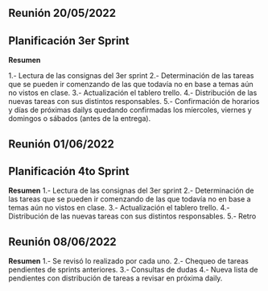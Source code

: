 ## Reunión 20/05/2022
## Planificación 3er Sprint

**Resumen**

1.- Lectura de las consignas del 3er sprint
2.- Determinación de  las tareas que se pueden ir comenzando de las que todavía no en base a temas aún no vistos en clase.
3.- Actualización el tablero trello.
4.- Distribución de las nuevas tareas con sus distintos responsables.
5.- Confirmación de horarios y días de próximas dailys quedando confirmadas los míercoles, viernes y domingos o sábados (antes de la entrega).

## Reunión 01/06/2022
## Planificación 4to Sprint

**Resumen**
1.- Lectura de las consignas del 3er sprint
2.- Determinación de  las tareas que se pueden ir comenzando de las que todavía no en base a temas aún no vistos en clase.
3.- Actualización el tablero trello.
4.- Distribución de las nuevas tareas con sus distintos responsables.
5.- Retro

## Reunión 08/06/2022

**Resumen**
1.- Se revisó lo realizado por cada uno.
2.- Chequeo de tareas pendientes de sprints anteriores.
3.- Consultas de dudas
4.- Nueva lista de pendientes con distribución de tareas a revisar en próxima daily.